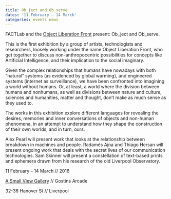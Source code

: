 ```yaml
---
title: Ob_ject and Ob_serve
dates: '11 February – 14 March'
categories: events news
---
```

FACTLab and the [Object Liberation Front](http://olf.space/) present: Ob\_ject and Ob\_serve.

This is the first exhibition by a group of artists, technologists and researchers, loosely working under the name Object Liberation Front, who get together to discuss non-anthropocentric possibilities for concepts like Artificial Intelligence, and their implication to the social imaginary.

Given the complex relationships that humans have nowadays with both “natural” systems (as evidenced by global warming), and engineered systems (internet as surveillance), we have been confronted into imagining a world without humans. Or, at least, a world where the division between humans and nonhumans, as well as divisions between nature and culture, sciences and humanities, matter and thought, don’t make as much sense as they used to.

The works in this exhibition explore different languages for revealing the desires, memories and inner conversations of objects and non-human phenomena, in an attempt to understand how they shape the construction of their own worlds, and in turn, ours.

Alex Pearl will present work that looks at the relationship between breakdown in machines and people. Radamés Ajna and Thiago Hersan will present ongoing work that deals with the secret lives of our communication technologies. Sam Skinner will present a constellation of text-based prints and ephemera drawn from his research of the old Liverpool Observatory.

11 February – 14 March // 2016
  
[A Small View Gallery](https://asmallviewproject.wordpress.com/) // Gostins Arcade
  
32-36 Hanover St // Liverpool

<img class="ngg_displayed_gallery mceItem" src="http://alab.space/nextgen-attach_to_post/preview/id--1135" alt="" data-mce-placeholder="1" />
